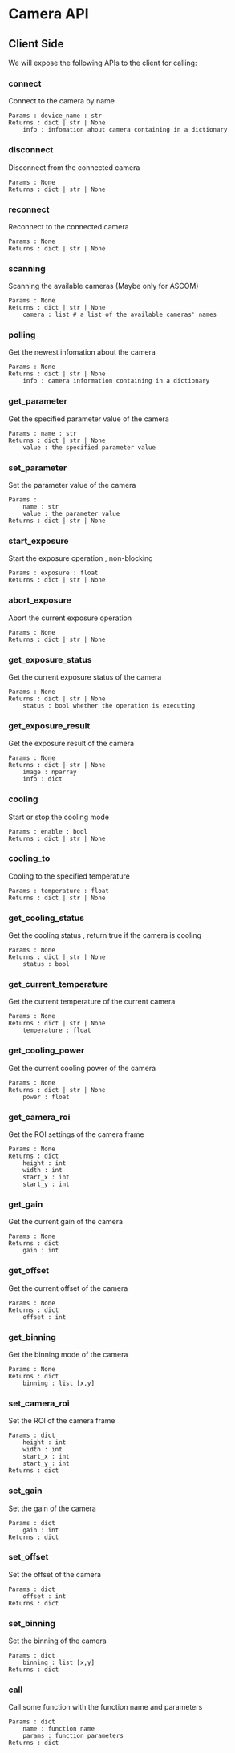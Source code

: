 Camera API
==========

## Client Side 

We will expose the following APIs to the client for calling:

### connect
Connect to the camera by name
```
Params : device_name : str
Returns : dict | str | None
    info : infomation ahout camera containing in a dictionary
```
### disconnect
Disconnect from the connected camera
```
Params : None
Returns : dict | str | None
```
### reconnect
Reconnect to the connected camera
```
Params : None
Returns : dict | str | None
```
### scanning
Scanning the available cameras (Maybe only for ASCOM)
```
Params : None
Returns : dict | str | None
    camera : list # a list of the available cameras' names
```
### polling
Get the newest infomation about the camera
```
Params : None
Returns : dict | str | None
    info : camera information containing in a dictionary
```
### get_parameter
Get the specified parameter value of the camera
```
Params : name : str
Returns : dict | str | None
    value : the specified parameter value
```
### set_parameter
Set the parameter value of the camera
```
Params :
    name : str
    value : the parameter value
Returns : dict | str | None
```

### start_exposure
Start the exposure operation , non-blocking
```
Params : exposure : float
Returns : dict | str | None
```
### abort_exposure
Abort the current exposure operation
```
Params : None
Returns : dict | str | None
```
### get_exposure_status
Get the current exposure status of the camera
```
Params : None
Returns : dict | str | None
    status : bool whether the operation is executing
```
### get_exposure_result
Get the exposure result of the camera
```
Params : None
Returns : dict | str | None
    image : nparray
    info : dict
```
### cooling
Start or stop the cooling mode
```
Params : enable : bool
Returns : dict | str | None
```
### cooling_to
Cooling to the specified temperature
```
Params : temperature : float
Returns : dict | str | None
```
### get_cooling_status
Get the cooling status , return true if the camera is cooling
```
Params : None
Returns : dict | str | None
    status : bool
```
### get_current_temperature
Get the current temperature of the current camera
```
Params : None
Returns : dict | str | None
    temperature : float
```
### get_cooling_power
Get the current cooling power of the camera
```
Params : None
Returns : dict | str | None
    power : float
```

### get_camera_roi
Get the ROI settings of the camera frame
```
Params : None
Returns : dict
    height : int
    width : int
    start_x : int
    start_y : int
```
### get_gain
Get the current gain of the camera
```
Params : None
Returns : dict
    gain : int
```
### get_offset
Get the current offset of the camera
```
Params : None
Returns : dict
    offset : int
```
### get_binning
Get the binning mode of the camera
```
Params : None
Returns : dict
    binning : list [x,y]
```

### set_camera_roi
Set the ROI of the camera frame
```
Params : dict
    height : int
    width : int
    start_x : int
    start_y : int
Returns : dict
```
### set_gain
Set the gain of the camera
```
Params : dict
    gain : int
Returns : dict
```
### set_offset
Set the offset of the camera
```
Params : dict
    offset : int
Returns : dict
```
### set_binning
Set the binning of the camera
```
Params : dict
    binning : list [x,y]
Returns : dict
```
### call
Call some function with the function name and parameters
```
Params : dict
    name : function name
    params : function parameters
Returns : dict
```